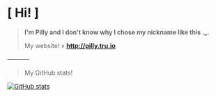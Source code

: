 

# [ Hi! ]

> **I'm Pilly and I don't know why I chose my nickname like this ._.**
> 
> My website! » **http://pilly.tru.io**

─────

> My GitHub stats!
>
[![GitHub stats](https://github-readme-stats.vercel.app/api?username=PillyYT)](https://github.com/PillyYT)
